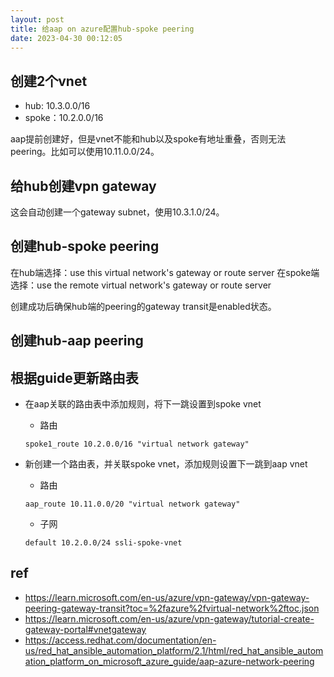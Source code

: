 ```yaml
---
layout: post
title: 给aap on azure配置hub-spoke peering
date: 2023-04-30 00:12:05
---
```


## 创建2个vnet

- hub: 10.3.0.0/16
- spoke：10.2.0.0/16

aap提前创建好，但是vnet不能和hub以及spoke有地址重叠，否则无法peering。比如可以使用10.11.0.0/24。

## 给hub创建vpn gateway

这会自动创建一个gateway subnet，使用10.3.1.0/24。

## 创建hub-spoke peering

在hub端选择：use this virtual network's gateway or route server
在spoke端选择：use the remote virtual network's gateway or route server

创建成功后确保hub端的peering的gateway transit是enabled状态。

## 创建hub-aap peering

## 根据guide更新路由表

- 在aap关联的路由表中添加规则，将下一跳设置到spoke vnet

    - 路由

    ```
    spoke1_route 10.2.0.0/16 "virtual network gateway"
    ```


- 新创建一个路由表，并关联spoke vnet，添加规则设置下一跳到aap vnet

    - 路由

    ```
    aap_route 10.11.0.0/20 "virtual network gateway"
    ```

    - 子网

    ```
    default 10.2.0.0/24 ssli-spoke-vnet
    ```

## ref
- https://learn.microsoft.com/en-us/azure/vpn-gateway/vpn-gateway-peering-gateway-transit?toc=%2fazure%2fvirtual-network%2ftoc.json
- https://learn.microsoft.com/en-us/azure/vpn-gateway/tutorial-create-gateway-portal#vnetgateway
- https://access.redhat.com/documentation/en-us/red_hat_ansible_automation_platform/2.1/html/red_hat_ansible_automation_platform_on_microsoft_azure_guide/aap-azure-network-peering
